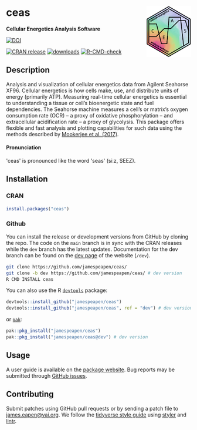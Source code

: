 # ceas <a href="https://jamespeapen.github.io/ceas/"><img src="man/figures/logo.png" align="right" height="138" style="float:right; height:138px;"/></a>

**Cellular Energetics Analysis Software**

[![DOI](https://img.shields.io/badge/DOI-10.1093%2Fbioinformatics%2Fbtae503-blue)](https://doi.org/10.1093/bioinformatics/btae503)

<!-- badges: start -->
[![CRAN release](https://www.r-pkg.org/badges/version-ago/ceas)](https://cran.r-project.org/package=ceas)
[![downloads](https://cranlogs.r-pkg.org/badges/grand-total/ceas)](https://cran.r-project.org/package=ceas)
[![R-CMD-check](https://github.com/jamespeapen/ceas/actions/workflows/R-CMD-check.yaml/badge.svg)](https://github.com/jamespeapen/ceas/actions/workflows/R-CMD-check.yaml)
<!-- badges: end -->

## Description

Analysis and visualization of cellular energetics data from Agilent Seahorse
XF96. Cellular energetics is how cells make, use, and distribute units of energy
(primarily ATP). Measuring real-time cellular energetics is essential to
understanding a tissue or cell’s bioenergetic state and fuel dependencies. The
Seahorse machine measures a cell’s or matrix’s oxygen consumption rate (OCR) – a
proxy of oxidative phosphorylation – and extracellular acidification rate – a
proxy of glycolysis. This package offers flexible and fast analysis and plotting
capabilities for such data using the methods described by
[Mookerjee et al. (2017)](https://doi.org/10.1074/jbc.m116.774471).

#### Pronunciation

'ceas' is pronounced like the word 'seas' (siːz, SEEZ).

## Installation

### CRAN

```r
install.packages("ceas")
```

### Github

You can install the release or development versions from GitHub by cloning the
repo. The code on the `main` branch is in sync with the CRAN releases while the
`dev` branch has the latest updates. Documentation for the dev branch can be
found on the [dev page](https://jamespeapen.github.io/ceas/dev/) of the website
(`/dev`).


```bash
git clone https://github.com/jamespeapen/ceas/
git clone -b dev https://github.com/jamespeapen/ceas/ # dev version
R CMD INSTALL ceas
```

You can also use the R [`devtools`](https://devtools.r-lib.org/) package:

```r
devtools::install_github("jamespeapen/ceas")
devtools::install_github("jamespeapen/ceas", ref = "dev") # dev version
```

or [`pak`](https://pak.r-lib.org/):

```r
pak::pkg_install("jamespeapen/ceas")
pak::pkg_install("jamespeapen/ceas@dev") # dev version
```

## Usage

A user guide is available on the [package website](https://jamespeapen.github.io/ceas/).
Bug reports may be submitted through [GitHub issues](https://github.com/jamespeapen/ceas/issues).

## Contributing

Submit patches using GitHub pull requests or by sending a patch file to
<james.eapen@vai.org>. We follow the [tidyverse style guide](https://style.tidyverse.org/)
using [styler](https://styler.r-lib.org/) and [lintr](https://github.com/r-lib/lintr).

